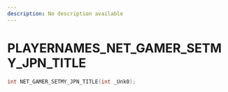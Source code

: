 ```yaml
---
description: No description available 
---
```


# PLAYERNAMES\_NET_GAMER_SETMY_JPN_TITLE

```cpp
int NET_GAMER_SETMY_JPN_TITLE(int _Unk0);
```